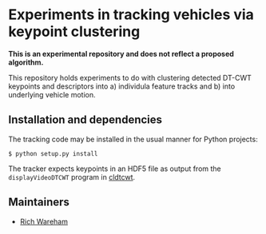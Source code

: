 # Experiments in tracking vehicles via keypoint clustering

**This is an experimental repository and does not reflect a proposed algorithm.**

This repository holds experiments to do with clustering detected DT-CWT
keypoints and descriptors into a) individula feature tracks and b) into
underlying vehicle motion.

## Installation and dependencies

The tracking code may be installed in the usual manner for Python projects:

```console
$ python setup.py install
```

The tracker expects keypoints in an HDF5 file as output from the
``displayVideoDTCWT`` program in [cldtcwt](https://github.com/csrf/cldtcwt/).

## Maintainers

* [Rich Wareham](https://github.com/rjw57/)
